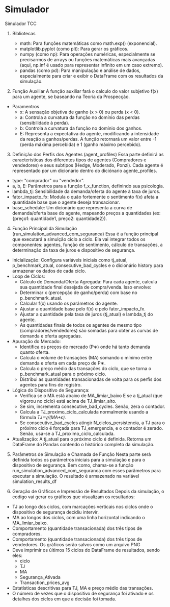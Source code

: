 # Simulador
Simulador TCC

1. Bibliotecas
   - math: Para funções matemáticas como math.exp() (exponencial).
   - matplotlib.pyplot (como plt): Para gerar os gráficos.
   - numpy (como np): Para operações numéricas, especialmente se precisarmos de arrays ou funções matemáticas mais avançadas (aqui, np.inf é usado para representar infinito em um caso extremo).
   - pandas (como pd): Para manipulação e análise de dados, especialmente para criar e exibir o DataFrame com os resultados da simulação.

2. Função Auxiliar
A função auxiliar fará o calculo do valor subjetivo f(x) para um agente, se baseando na Teoria da Prospecção.
 - Paramentros
    - x: A sensação objetiva de ganho (x > 0) ou perda (x < 0).
    - a: Controla a curvatura da função no domínio das perdas (sensibilidade à perda).
    - b: Controla a curvatura da função no domínio dos ganhos.
    - E: Representa a expectativa do agente, modificando a intensidade da reação a ganhos/perdas.
A função retornará um valor entre -1 (perda máxima percebida) e 1 (ganho máximo percebido).

3. Definição dos Perfis dos Agentes (agent_profiles)
Essa parte definirá as caracteristicas dos diferentes tipos de agentes (Compradores e vendedores) e seus subtipos (Hedge, Moderado, Ponzi). Cada agente é representado por um dicionário dentro do diciónario agente_profiles.
 - type: "comprador" ou "vendedor".
 - a, b, E: Parâmetros para a função f_x_function, definindo sua psicologia.
 - lambda_tj: Sensibilidade da demanda/oferta do agente à taxa de juros.
 - fator_impacto_fx: Modula o quão fortemente o sentimento f(x) afeta a quantidade base que o agente deseja transacionar.
 - base_schedule: Um dicionário que representa a curva de demanda/oferta base do agente, mapeando preços a quantidades (ex:{preço1: quantidade1, preço2: quantidade2}).

4. Função Principal da Simulação (run_simulation_advanced_com_seguranca)
Essa é a função principal que executará a simulção ciclo a ciclo. Ela vai integrar todos os componentes: agentes, função de sentimento, cálculo de transações, a determinação da taxa de juros e dispositivo de segurança.
 - Inicialização: Configura variáveis iniciais como tj_atual, p_benchmark_atual, consecutive_bad_cycles e o dicionário history para armazenar os dados de cada ciclo.
  - Loop de Ciclos:
    - Cálculo de Demanda/Oferta Agregada: Para cada agente, calcula sua quantidade final desejada de compra/venda. Isso envolve:
     * Determinar x (percepção de ganho/perda) com base no p_benchmark_atual.
     * Calcular f(x) usando os parâmetros do agente.
     * Ajustar a quantidade base pelo f(x) e pelo fator_impacto_fx.
     * Ajustar a quantidade pela taxa de juros (tj_atual) e lambda_tj do agente.
     * As quantidades finais de todos os agentes de mesmo tipo (compradores/vendedores) são somadas para obter as curvas de demanda e oferta agregadas.
  - Apuração do Mercado:
     * Identifica os preços de mercado (P∗) onde há tanto demanda quanto oferta.
     * Calcula o volume de transações (MA) somando o mínimo entre demanda e oferta em cada preço de P∗.
     * Calcula o preço médio das transações do ciclo, que se torna o p_benchmark_atual para o próximo ciclo.
     * Distribui as quantidades transacionadas de volta para os perfis dos agentes para fins de registro.
  - Lógica do Dispositivo de Segurança:
     * Verifica se o MA está abaixo de MA_limiar_baixo E se a tj_atual (que vigorou no ciclo) está acima de TJ_limiar_alto.
     * Se sim, incrementa consecutive_bad_cycles. Senão, zera o contador.
     * Calcula a TJ_proximo_ciclo_calculada normalmente usando a fórmula *TJ=γ/(MA+ε).*
     * Se consecutive_bad_cycles atingir N_ciclos_persistencia, a TJ para o próximo ciclo é forçada para TJ_emergencia, e o contador é zerado. Senão, usa-se a TJ_proximo_ciclo_calculada.
  - Atualização: A tj_atual para o próximo ciclo é definida.
Retorna um DataFrame do Pandas contendo o histórico completo da simulação.

5. Parâmetros de Simulação e Chamada de Função
Nesta parte será definida todos os parâmetros iniciais para a simulação e para o dispositivo de segurança. Bem como, chama-se a função run_simulation_advanced_com_seguranca com esses parâmetros para executar a simulação. O resultado é armazenado na variável simulation_results_df

6. Geração de Gráficos e Impressão de Resultados
Depois da simulação, o codigo vai gerar os gráficos que visualizam os resultados:
 - TJ ao longo dos ciclos, com marcações verticais nos ciclos onde o dispositivo de segurança decidiu intervir.
 - MA ao longos dos ciclos, com uma linha horizontal indicando o MA_limiar_baixo.
 - Comportamento (quantidade transacionada) dos três tipos de compradores.
 - Comportamento (quantidade transacionada) dos três tipos de vendedores.
Os gráficos serão salvos como um arquivo PNG
 - Deve imprimir os últimos 15 ciclos do DataFrame de resultados, sendo eles:
   * ciclo
   * TJ
   * MA
   * Segurança_Ativada
   * Transaction_prices_avg
 - Estatísticas descritivas para TJ, MA e preço médio das transações.
 - O número de vezes que o dispositivo de segurança foi ativado e os detalhes dos ciclos em que a decisão foi tomada.


































